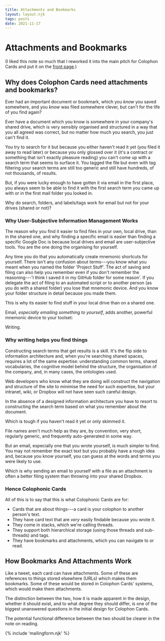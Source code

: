 ```yaml
---
title: Attachments and Bookmarks
layout: layout.njk
tags: posts
date: 2021-11-17
---
```


# Attachments and Bookmarks

(I liked this note so much that I reworked it into the main pitch for Colophon Cards and put it on the [front page](/).)

## Why does Colophon Cards need attachments and bookmarks?

Ever had an important document or bookmark, which you _know_ you saved somewhere, and you _know_ was filed somewhere clever, but can't for the life of you find again?

Ever have a document which you know is somewhere in your company's shared drive, which is very sensibly organised and structured in a way that you all agreed was correct, but no matter how much you search, you just can't find it.

You try to search for it but because you either haven't read it yet (you filed it away to read later) or because you only glossed over it (it's a contract or something that isn't exactly pleasure reading) you can't come up with a search term that seems to surface it. You tagged the file but even with tag filtering your search terms are still too generic and still have hundreds, of not thousands, of results.

But, if you were lucky enough to have gotten it via email in the first place, you always seem to be able to find it with the first search term you came up with or in the first mail folder you looked in.

Why do search, folders, and labels/tags work for email but not for your drives (shared or not)?

### Why User-Subjective Information Management Works

The reason why you find it easier to find files in your own, local drive, than in the shared one, and why finding a specific email is easier than finding a specific Google Doc is because local drives and email are user-subjective tools. You are the one doing the organising for yourself.

Any time you do that you automatically create mnemonic shortcuts for yourself. There isn't any confusion about terms---you know what you meant when you named the folder 'Project Stuff'. The act of saving and filing can also help you remember even if you don't remember the reasoning---'I think I saved it in my GitHub folder for some reason'. If you delegate the act of filing to an automated script or to another person (as you do with a shared folder) you lose that mnemonic device. And you know your folder structure in detail because you made them.

This is why its easier to find stuff in your local drive than on a shared one.

Email, _especially emailing something to yourself_, adds another, powerful mnemonic device to your toolset:

Writing.

### Why writing helps you find things

Constructing search terms that get results is a skill. It's the flip side to information architecture and, when you're searching shared spaces, requires a lot of the same expertise: understanding common terms, shared vocabularies, the cognitive model behind the structure, the organisation of the company, and, in many cases, the ontologies used.

Web developers who know what they are doing will construct the navigation and structure of the site to minimise the need for such expertise, but your intranet, wiki, or Dropbox will not have seen such careful design.

In the absence of a designed information architecture you have to resort to constructing the search term based on what you remember about the document.

Which is tough if you haven't read it yet or only skimmed it.

File names aren't much help as they are, by convention, very short, regularly generic, and frequently auto-generated in some way.

But an email, especially one that you wrote yourself, is much simpler to find. You may not remember the exact text but you probably have a rough idea and, because you know yourself, you can guess at the words and terms you were likely to use.

Which is why sending an email to yourself with a file as an attachment is often a better filing system than throwing into your shared Dropbox.

### Hence Colophonic Cards

All of this is to say that this is what Colophonic Cards are for:

- Cards that are about things---a card is your colophon to another person's text.
- They have card text that are _very_ easily findable because you wrote it.
- They come in stacks, which we're calling threads.
- They support both hierarchical storage (using those threads and sub-threads) and tags.
- They have bookmarks and attachments, which you can navigate to or read.

## How Bookmarks And Attachments Work

Like a tweet, each card can have attachments. Some of these are references to things stored elsewhere (URLs) which makes them bookmarks. Some of these would be stored in Colophon Cards' systems, which would make them attachments.

The distinction between the two, how it is made apparent in the design, whether it should exist, and to what degree they should differ, is one of the biggest unanswered questions in the initial design for Colophon Cards.

The potential functional difference between the two should be clearer in the note on reading.

{% include 'mailingform.njk' %}

